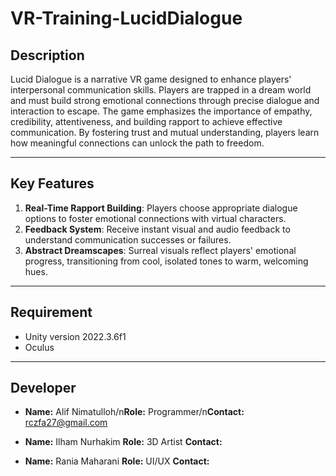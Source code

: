# VR-Training-LucidDialogue

## Description

Lucid Dialogue is a narrative VR game designed to enhance players' interpersonal communication skills. Players are trapped in a dream world and must build strong emotional connections through precise dialogue and interaction to escape. The game emphasizes the importance of empathy, credibility, attentiveness, and building rapport to achieve effective communication. By fostering trust and mutual understanding, players learn how meaningful connections can unlock the path to freedom.

---

## Key Features

1. **Real-Time Rapport Building**: Players choose appropriate dialogue options to foster emotional connections with virtual characters.
2. **Feedback System**: Receive instant visual and audio feedback to understand communication successes or failures.
3. **Abstract Dreamscapes**: Surreal visuals reflect players' emotional progress, transitioning from cool, isolated tones to warm, welcoming hues.


---

## Requirement

- Unity version 2022.3.6f1
- Oculus

---

## Developer

- **Name:** Alif Nimatulloh/n**Role:** Programmer/n**Contact:** rczfa27@gmail.com

- **Name:** Ilham Nurhakim
  **Role:** 3D Artist
  **Contact:** 

- **Name:** Rania Maharani
  **Role:** UI/UX
  **Contact:** 
